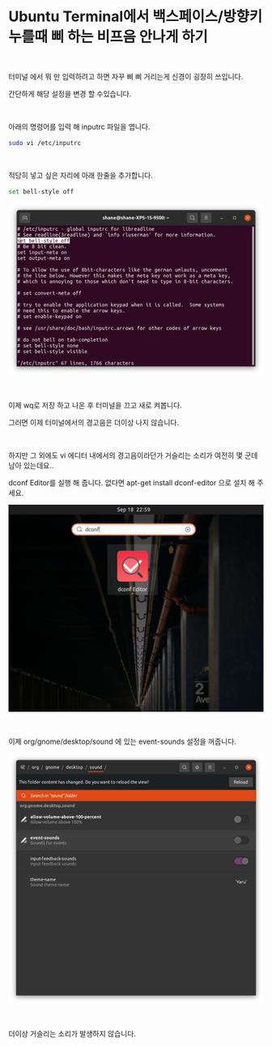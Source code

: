 # Ubuntu Terminal에서 백스페이스/방향키 누를때 삐 하는 비프음 안나게 하기

​	

터미널 에서 뭐 만 입력하려고 하면 자꾸 삐 삐 거리는게 신경이 굉장히 쓰입니다.

간단하게 해당 설정을 변경 할 수있습니다.

​	

아래의 명령어를 입력 해 inputrc 파일을 엽니다.

```bash
sudo vi /etc/inputrc
```

​	

적당히 넣고 싶은 자리에 아래 한줄을 추가합니다.

```bash
set bell-style off
```

![image-20210918225634365](https://raw.githubusercontent.com/Shane-Park/markdownBlog/master/OS/linux/ubuntu/bell-style.assets/image-20210918225634365.png)

​	

이제 wq로 저장 하고 나온 후 터미널을 끄고 새로 켜봅니다.

그러면 이제 터미널에서의 경고음은 더이상 나지 않습니다.

​	

하지만 그 외에도 vi 에디터 내에서의 경고음이라던가 거슬리는 소리가 여전히 몇 군데 남아 있는데요..

dconf Editor를 실행 해 줍니다. 없다면 apt-get install dconf-editor 으로 설치 해 주세요.

![image-20210918225947369](https://raw.githubusercontent.com/Shane-Park/markdownBlog/master/OS/linux/ubuntu/bell-style.assets/image-20210918225947369.png)

​	

이제 org/gnome/desktop/sound 에 있는 event-sounds 설정을 꺼줍니다.

![image-20210918230148375](https://raw.githubusercontent.com/Shane-Park/markdownBlog/master/OS/linux/ubuntu/bell-style.assets/image-20210918230148375.png)

​	

더이상 거슬리는 소리가 발생하지 않습니다.

